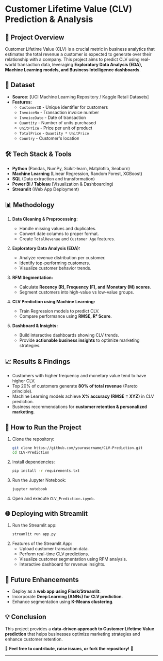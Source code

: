 # Customer Lifetime Value (CLV) Prediction & Analysis

## 📌 Project Overview
Customer Lifetime Value (CLV) is a crucial metric in business analytics that estimates the total revenue a customer is expected to generate over their relationship with a company. This project aims to predict CLV using real-world transaction data, leveraging **Exploratory Data Analysis (EDA), Machine Learning models, and Business Intelligence dashboards**.

## 📂 Dataset
- **Source:** [UCI Machine Learning Repository / Kaggle Retail Datasets]
- **Features:**
  - `CustomerID` - Unique identifier for customers
  - `InvoiceNo` - Transaction invoice number
  - `InvoiceDate` - Date of transaction
  - `Quantity` - Number of units purchased
  - `UnitPrice` - Price per unit of product
  - `TotalPrice` - `Quantity * UnitPrice`
  - `Country` - Customer's location

## 🛠 Tech Stack & Tools
- **Python** (Pandas, NumPy, Scikit-learn, Matplotlib, Seaborn)
- **Machine Learning** (Linear Regression, Random Forest, XGBoost)
- **SQL** (Data extraction and transformation)
- **Power BI / Tableau** (Visualization & Dashboarding)
- **Streamlit** (Web App Deployment)

## 📊 Methodology
1. **Data Cleaning & Preprocessing:**
   - Handle missing values and duplicates.
   - Convert date columns to proper format.
   - Create `TotalRevenue` and `Customer Age` features.

2. **Exploratory Data Analysis (EDA):**
   - Analyze revenue distribution per customer.
   - Identify top-performing customers.
   - Visualize customer behavior trends.

3. **RFM Segmentation:**
   - Calculate **Recency (R), Frequency (F), and Monetary (M) scores**.
   - Segment customers into high-value vs low-value groups.

4. **CLV Prediction using Machine Learning:**
   - Train Regression models to predict CLV.
   - Compare performance using **RMSE, R² Score**.

5. **Dashboard & Insights:**
   - Build interactive dashboards showing CLV trends.
   - Provide **actionable business insights** to optimize marketing strategies.

## 📈 Results & Findings
- Customers with higher frequency and monetary value tend to have higher CLV.
- Top 20% of customers generate **80% of total revenue** (Pareto principle).
- Machine Learning models achieve **X% accuracy (RMSE = XYZ)** in CLV prediction.
- Business recommendations for **customer retention & personalized marketing**.

## 🚀 How to Run the Project
1. Clone the repository:
   ```bash
   git clone https://github.com/yourusername/CLV-Prediction.git
   cd CLV-Prediction
   ```
2. Install dependencies:
   ```bash
   pip install -r requirements.txt
   ```
3. Run the Jupyter Notebook:
   ```bash
   jupyter notebook
   ```
4. Open and execute `CLV_Prediction.ipynb`.

## 🌐 Deploying with Streamlit
1. Run the Streamlit app:
   ```bash
   streamlit run app.py
   ```
2. Features of the Streamlit App:
   - Upload customer transaction data.
   - Perform real-time CLV predictions.
   - Visualize customer segmentation using RFM analysis.
   - Interactive dashboard for revenue insights.

## 📌 Future Enhancements
- Deploy as a **web app using Flask/Streamlit**.
- Incorporate **Deep Learning (ANNs) for CLV prediction**.
- Enhance segmentation using **K-Means clustering**.

## 💡 Conclusion
This project provides a **data-driven approach to Customer Lifetime Value prediction** that helps businesses optimize marketing strategies and enhance customer retention.

📢 **Feel free to contribute, raise issues, or fork the repository!** 🚀

---
